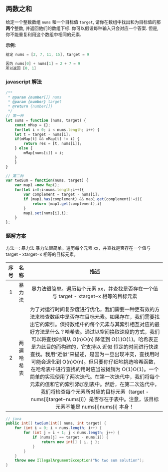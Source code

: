 ## 两数之和
给定一个整数数组 `nums` 和一个目标值 `target`, 请你在数组中找出和为目标值的那 **两个**整数, 并返回他们的数组下标.
你可以假设每种输入只会对应一个答案. 但是, 你不能重复利用这个数组中相同的元素.

**示例:**
```js
给定 nums = [2, 7, 11, 15], target = 9

因为 nums[0] + nums[1] = 2 + 7 = 9
所以返回 [0, 1]
```

### javascript 解法

```js
/**
 * @param {number[]} nums
 * @param {number} target
 * @return {number[]}
 */
// 第一种
let sums = function (nums, target) {
    const mMap = {};
    for(let i = 0; i < nums.length; i++) {
	let t = target - nums[i];
	if(mMap[t] && mMap[t] != i) {
	    return res = [t, nums[i]];
	} else {
	    mMap[nums[i]] = i;
	}
    }
}

// 第二种
var twoSum = function(nums, target) {
    var map1 =new Map();
    for(let i=0;i<nums.length;i++){
        var complement = target - nums[i];
        if (map1.has(complement) && map1.get(complement)!=i){
            return [map1.get(complement),i]
        }
        map1.set(nums[i],i);
    } 
};
```


### 题解方案

方法一: 暴力法
暴力法很简单。遍历每个元素 xx，并查找是否存在一个值与 target - xtarget−x 相等的目标元素。

|序号|名称|描述
|:-:|:-:|:-:
|1|暴力法|暴力法很简单。遍历每个元素 xx，并查找是否存在一个值与 target - xtarget−x 相等的目标元素
|2|两遍哈希表|为了对运行时间复杂度进行优化，我们需要一种更有效的方法来检查数组中是否存在目标元素。如果存在，我们需要找出它的索引。保持数组中的每个元素与其索引相互对应的最好方法是什么？哈希表。通过以空间换取速度的方式，我们可以将查找时间从 O(n)O(n) 降低到 O(1)O(1)。哈希表正是为此目的而构建的，它支持以 近似 恒定的时间进行快速查找。我用“近似”来描述，是因为一旦出现冲突，查找用时可能会退化到 O(n)O(n)。但只要你仔细地挑选哈希函数，在哈希表中进行查找的用时应当被摊销为 O(1)O(1)。一个简单的实现使用了两次迭代。在第一次迭代中，我们将每个元素的值和它的索引添加到表中。然后，在第二次迭代中，我们将检查每个元素所对应的目标元素（target - nums[i]target−nums[i]）是否存在于表中。注意，该目标元素不能是 nums[i]nums[i] 本身！

```java
// java
public int[] twoSum(int[] nums, int target) {
    for (int i = 0; i < nums.length; i++) {
        for (int j = i + 1; j < nums.length; j++) {
            if (nums[j] == target - nums[i]) {
                return new int[] { i, j };
            }
        }
    }
    throw new IllegalArgumentException("No two sum solution");
}
```
